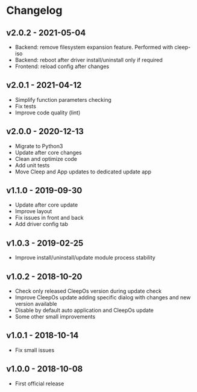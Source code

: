 # Changelog

## v2.0.2 - 2021-05-04

* Backend: remove filesystem expansion feature. Performed with cleep-iso
* Backend: reboot after driver install/uninstall only if required
* Frontend: reload config after changes

## v2.0.1 - 2021-04-12

* Simplify function parameters checking
* Fix tests
* Improve code quality (lint)

## v2.0.0 - 2020-12-13

* Migrate to Python3
* Update after core changes
* Clean and optimize code
* Add unit tests
* Move Cleep and App updates to dedicated update app

## v1.1.0 - 2019-09-30

* Update after core update
* Improve layout
* Fix issues in front and back
* Add driver config tab

## v1.0.3 - 2019-02-25

* Improve install/uninstall/update module process stability

## v1.0.2 - 2018-10-20

* Check only released CleepOs version during update check
* Improve CleepOs update adding specific dialog with changes and new version available
* Disable by default auto application and CleepOs update
* Some other small improvements

## v1.0.1 - 2018-10-14

* Fix small issues

## v1.0.0 - 2018-10-08

* First official release

